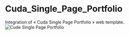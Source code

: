 # Cuda_Single_Page_Portfolio
Integration of « Cuda Single Page Portfolio » web template.
![Cude Single Page Portfolio](https://graphicburger.com/wp-content/uploads/2013/06/Cuda-Single-Page-Portfolio-600.png)
